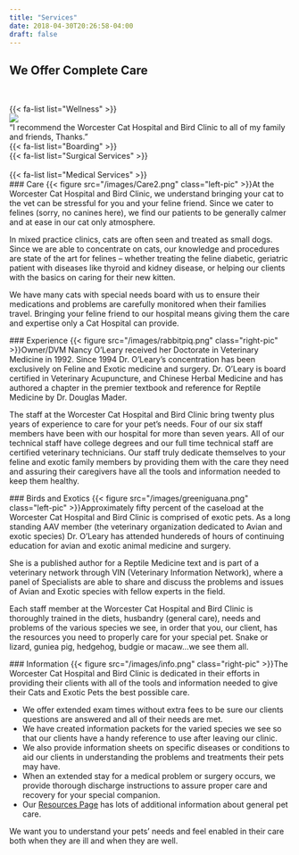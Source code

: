 ```yaml
---
title: "Services"
date: 2018-04-30T20:26:58-04:00
draft: false
---
```


## We Offer Complete Care
&nbsp;
&nbsp;

<div class="row main-page">
	<div class="col-md-4">
		{{< fa-list list="Wellness" >}}
	</div>
	<div class="col-md-4">
		<img class="img-fluid" src="/images/cat-at-vet.png"/><br/>
		“I recommend the Worcester Cat Hospital and Bird Clinic to all of my family and friends, Thanks.”
	</div>
	<div class="col-md-4">
		{{< fa-list list="Boarding" >}}
	</div>
	
</div>
<div class="row">
	<div class="col-md-4">
		{{< fa-list list="Surgical Services" >}}
	</div>
	<div class="col-md-4">
		&nbsp;
	</div>
	<div class="col-md-4">
		{{< fa-list list="Medical Services" >}}
	</div>
	
</div>
<div class="row services-row">
<div id="care" class="col-lg-6 left-pic">
### Care
{{< figure src="/images/Care2.png" class="left-pic" >}}At the Worcester Cat Hospital and Bird Clinic, we understand bringing your cat to the vet can be stressful for you and your feline friend. Since we cater to felines (sorry, no canines here), we find our patients to be generally calmer and at ease in our cat only atmosphere.

In mixed practice clinics, cats are often seen and treated as small dogs. Since we are able to concentrate on cats, our knowledge and procedures are state of the art for felines – whether treating the feline diabetic, geriatric patient with diseases like thyroid and kidney disease, or helping our clients with the basics on caring for their new kitten.

We have many cats with special needs board with us to ensure their medications and problems are carefully monitored when their families travel. Bringing your feline friend to our hospital means giving them the care and expertise only a Cat Hospital can provide.
</div>
<div id="experience" class="col-lg-6 right-pic">
### Experience
{{< figure src="/images/rabbitpiq.png" class="right-pic" >}}Owner/DVM Nancy O’Leary received her Doctorate in Veterinary Medicine in 1992. Since 1994 Dr. O’Leary’s concentration has been exclusively on Feline and Exotic medicine and surgery. Dr. O’Leary is board certified in Veterinary Acupuncture, and Chinese Herbal Medicine and has authored a chapter in the premier textbook and reference for Reptile Medicine by Dr. Douglas Mader.

The staff at the Worcester Cat Hospital and Bird Clinic bring twenty plus years of experience to care for your pet’s needs. Four of our six staff members have been with our hospital for more than seven years. All of our technical staff have college degrees and our full time technical staff are certified veterinary technicians. Our staff truly dedicate themselves to your feline and exotic family members by providing them with the care they need and assuring their caregivers have all the tools and information needed to keep them healthy.
</div>
</div>
<div class="row services-row">
<div id="exotics" class="col-lg-6 left-pic">
### Birds and Exotics
{{< figure src="/images/greeniguana.png" class="left-pic" >}}Approximately fifty percent of the caseload at the Worcester Cat Hospital and Bird Clinic is comprised of exotic pets. As a long standing AAV member (the veterinary organization dedicated to Avian and exotic species) Dr. O’Leary has attended hundereds of hours of continuing education for avian and exotic animal medicine and surgery.

She is a published author for a Reptile Medicine text and is part of a veterinary network through VIN (Veterinary Information Network), where a panel of Specialists are able to share and discuss the problems and issues of Avian and Exotic species with fellow experts in the field.

Each staff member at the Worcester Cat Hospital and Bird Clinic is thoroughly trained in the diets, husbandry (general care), needs and problems of the various species we see, in order that you, our client, has the resources you need to properly care for your special pet. Snake or lizard, guniea pig, hedgehog, budgie or macaw…we see them all.
</div>
<div id="info" class="col-lg-6 right-pic">
### Information
{{< figure src="/images/info.png" class="right-pic" >}}The Worcester Cat Hospital and Bird Clinic is dedicated in their efforts in providing their clients with all of the tools and information needed to give their Cats and Exotic Pets the best possible care.

 * We offer extended exam times without extra fees to be sure our clients questions are answered and all of their needs are met.
 * We have created information packets for the varied species we see so that our clients have a handy reference to use after leaving our clinic.
 * We also provide information sheets on specific diseases or conditions to aid our clients in understanding the problems and treatments their pets may have.
 * When an extended stay for a medical problem or surgery occurs, we provide thorough discharge instructions to assure proper care and recovery for your special companion.
 * Our [Resources Page](/resources) has lots of additional information about general pet care.

We want you to understand your pets’ needs and feel enabled in their care both when they are ill and when they are well.
</div>
</div>